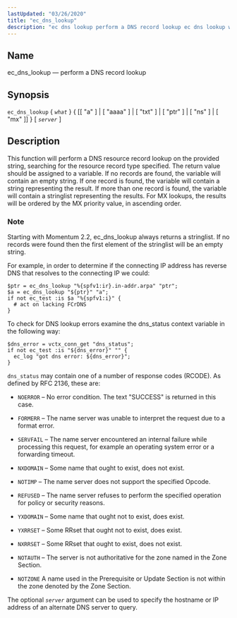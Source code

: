 ```yaml
---
lastUpdated: "03/26/2020"
title: "ec_dns_lookup"
description: "ec dns lookup perform a DNS record lookup ec dns lookup what a aaaa txt ptr ns mx server This function will perform a DNS resource record lookup on the provided string searching for the resource record type specified The return value should be assigned to a variable If no..."
---
```


<a name="sieve.ref.ec_dns_lookup"></a> 
## Name

ec_dns_lookup — perform a DNS record lookup

## Synopsis

`ec_dns_lookup` { *`what`* } { [[ "a" ] | [ "aaaa" ] | [ "txt" ] | [ "ptr" ] | [ "ns" ] | [ "mx" ]] } [ *`server`* ]

<a name="idp29478368"></a> 
## Description

This function will perform a DNS resource record lookup on the provided string, searching for the resource record type specified. The return value should be assigned to a variable. If no records are found, the variable will contain an empty string. If one record is found, the variable will contain a string representing the result. If more than one record is found, the variable will contain a stringlist representing the results. For MX lookups, the results will be ordered by the MX priority value, in ascending order.

### Note

Starting with Momentum 2.2, ec_dns_lookup always returns a stringlist. If no records were found then the first element of the stringlist will be an empty string.

For example, in order to determine if the connecting IP address has reverse DNS that resolves to the connecting IP we could:

<a name="example.ec_dns_lookup"></a> 


```
$ptr = ec_dns_lookup "%{spfv1:ir}.in-addr.arpa" "ptr";
$a = ec_dns_lookup "${ptr}" "a";
if not ec_test :is $a "%{spfv1:i}" {
  # act on lacking FCrDNS
}
```

To check for DNS lookup errors examine the dns_status context variable in the following way:

```
$dns_error = vctx_conn_get "dns_status";
if not ec_test :is "${dns_error}" "" {
  ec_log "got dns error: ${dns_error}";
}
```

`dns_status` may contain one of a number of response codes (RCODE). As defined by RFC 2136, these are:

*   `NOERROR` – No error condition. The text "SUCCESS" is returned in this case.

*   `FORMERR` – The name server was unable to interpret the request due to a format error.

*   `SERVFAIL` – The name server encountered an internal failure while processing this request, for example an operating system error or a forwarding timeout.

*   `NXDOMAIN` – Some name that ought to exist, does not exist.

*   `NOTIMP` – The name server does not support the specified Opcode.

*   `REFUSED` – The name server refuses to perform the specified operation for policy or security reasons.

*   `YXDOMAIN` – Some name that ought not to exist, does exist.

*   `YXRRSET` – Some RRset that ought not to exist, does exist.

*   `NXRRSET` – Some RRset that ought to exist, does not exist.

*   `NOTAUTH` – The server is not authoritative for the zone named in the Zone Section.

*   `NOTZONE` A name used in the Prerequisite or Update Section is not within the zone denoted by the Zone Section.

The optional *`server`* argument can be used to specify the hostname or IP address of an alternate DNS server to query.